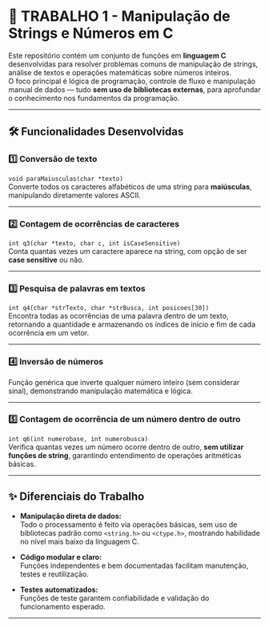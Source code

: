 # 🚀 TRABALHO 1 - Manipulação de Strings e Números em C

Este repositório contém um conjunto de funções em **linguagem C** desenvolvidas para resolver problemas comuns de manipulação de strings, análise de textos e operações matemáticas sobre números inteiros.  
O foco principal é lógica de programação, controle de fluxo e manipulação manual de dados — tudo **sem uso de bibliotecas externas**, para aprofundar o conhecimento nos fundamentos da programação.

---

## 🛠️ Funcionalidades Desenvolvidas

### 1️⃣ Conversão de texto  
`void paraMaiusculas(char *texto)`  
Converte todos os caracteres alfabéticos de uma string para **maiúsculas**, manipulando diretamente valores ASCII.

---

### 2️⃣ Contagem de ocorrências de caracteres  
`int q3(char *texto, char c, int isCaseSensitive)`  
Conta quantas vezes um caractere aparece na string, com opção de ser **case sensitive** ou não.

---

### 3️⃣ Pesquisa de palavras em textos  
`int q4(char *strTexto, char *strBusca, int posicoes[30])`  
Encontra todas as ocorrências de uma palavra dentro de um texto, retornando a quantidade e armazenando os índices de início e fim de cada ocorrência em um vetor.

---

### 4️⃣ Inversão de números  
Função genérica que inverte qualquer número inteiro (sem considerar sinal), demonstrando manipulação matemática e lógica.

---

### 5️⃣ Contagem de ocorrência de um número dentro de outro  
`int q6(int numerobase, int numerobusca)`  
Verifica quantas vezes um número ocorre dentro de outro, **sem utilizar funções de string**, garantindo entendimento de operações aritméticas básicas.

---

## ✨ Diferenciais do Trabalho

- **Manipulação direta de dados:**  
  Todo o processamento é feito via operações básicas, sem uso de bibliotecas padrão como `<string.h>` ou `<ctype.h>`, mostrando habilidade no nível mais baixo da linguagem C.

- **Código modular e claro:**  
  Funções independentes e bem documentadas facilitam manutenção, testes e reutilização.

- **Testes automatizados:**  
  Funções de teste garantem confiabilidade e validação do funcionamento esperado.

---
